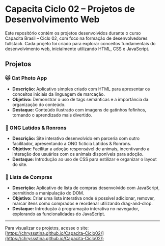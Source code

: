 # Capacita Ciclo 02 – Projetos de Desenvolvimento Web

Este repositório contém os projetos desenvolvidos durante o curso Capacita Brasil – Ciclo 02, com foco na formação de desenvolvedores fullstack. Cada projeto foi criado para explorar conceitos fundamentais do desenvolvimento web, inicialmente utilizando HTML, CSS e JavaScript.

## Projetos

### 🐱 Cat Photo App
- **Descrição:** Aplicativo simples criado com HTML para apresentar os conceitos iniciais da linguagem de marcação.  
- **Objetivo:** Demonstrar o uso de tags semânticas e a importância da organização do conteúdo.  
- **Destaque:** Conteúdo ilustrado com imagens de gatinhos fofinhos, tornando o aprendizado mais divertido.

### 🐶 ONG Latidos & Ronrons
- **Descrição:** Site interativo desenvolvido em parceria com outro facilitador, apresentando a ONG fictícia Latidos & Ronrons.  
- **Objetivo:** Facilitar a adoção responsável de animais, incentivando a interação dos usuários com os animais disponíveis para adoção.  
- **Destaque:** Introdução ao uso de CSS para estilizar e organizar o layout do site.

### 🛒 Lista de Compras
- **Descrição:** Aplicativo de lista de compras desenvolvido com JavaScript, permitindo a manipulação do DOM.  
- **Objetivo:** Criar uma lista interativa onde é possível adicionar, remover, marcar itens como comprados e reordenar utilizando drag-and-drop.  
- **Destaque:** Introdução à programação interativa no navegador, explorando as funcionalidades do JavaScript.

---

Para visualizar os projetos, acesse o site:  
[https://chryssstina.github.io/Capacita-Ciclo02/](https://chryssstina.github.io/Capacita-Ciclo02/)

